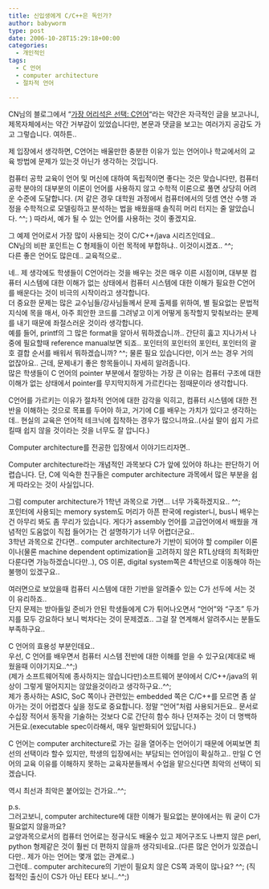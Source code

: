 ```yaml
---
title: 신입생에게 C/C++은 독인가?
author: babyworm
type: post
date: 2006-10-28T15:29:18+00:00
categories:
  - 개인적인
tags:
  - C 언어
  - computer architecture
  - 절차적 언어

---
```

CN님의 블로그에서 &#8220;[가장 어리석은 선택: C언어][1]&#8220;라는 약간은 자극적인 글을 보고나니, 제목자체에서는 약간 거부감이 있었습니다만, 본문과 댓글을 보고는 여러가지 공감도 가고 그렇습니다. 여하튼..

제 입장에서 생각하면, C언어는 배울만한 충분한 이유가 있는 언어이나 학교에서의 교육 방법에 문제가 있는것 아닌가 생각하는 것입니다. 

컴퓨터 공학 교육이 언어 및 머신에 대하여 독립적이면 좋다는 것은 맞습니다만, 컴퓨터 공학 분야의 대부분의 이론이 언어를 사용하지 않고 수학적 이론으로 풀면 상당히 어려운 수준에 도달합니다. (저 같은 경우 대학원 과정에서 컴퓨터에서의 덧셈 연산 수행 과정을 수학적으로 모델링하고 분석하는 법을 배웠을때 솔직히 머리 터지는 줄 알았습니다. ^^; ) 따라서, 예가 될 수 있는 언어를 사용하는 것이 좋겠지요. 

그 예제 언어로서 가장 많이 사용되는 것이 C/C++/java 시리즈인데요..  
CN님의 비판 포인트는 C 형제들이 이런 목적에 부합하냐.. 이것이시겠죠.. ^^;  
다른 좋은 언어도 많은데.. 교육적으로..

네.. 제 생각에도 학생들이 C언어라는 것을 배우는 것은 매우 이른 시점이며, 대부분 컴퓨터 시스템에 대한 이해가 없는 상태에서 컴퓨터 시스템에 대한 이해가 필요한 C언어를 배운다는 것이 비극의 시작이라고 생각합니다.  
더 중요한 문제는 많은 교수님들/강사님들께서 문제 출제를 위하여, 별 필요없는 문법적 지식에 목을 매서, 아주 희안한 코드를 그려넣고 이게 어떻게 동작할지 맞춰보라는 문제를 내기 때문에 좌절스러운 것이라 생각합니다.  
예를 들어, printf의 그 많은 format을 알아서 뭐하겠습니까.. 간단히 훓고 지나가서 나중에 필요할때 reference manual보면 되죠.. 포인터의 포인터의 포인터, 포인터의 괄호 결합 순서를 배워서 뭐하겠습니까? ^^; 물론 필요 있습니다만, 이거 쓰는 경우 거의 없잖아요.. 근데, 문제내기 좋은 항목들이니 자세히 알려줍니다.  
많은 학생들이 C 언어의 pointer 부분에서 절망하는 가장 큰 이유는 컴퓨터 구조에 대한 이해가 없는 상태에서 pointer를 무지막지하게 가르킨다는 점때문이라 생각합니다. 

C언어를 가르키는 이유가 절차적 언어에 대한 감각을 익히고, 컴퓨터 시스템에 대한 전반을 이해하는 것으로 목표를 두어야 하고, 거기에 C를 배우는 가치가 있다고 생각하는데.. 현실의 교육은 언어적 테크닉에 집착하는 경우가 많으니까요..(사실 말이 쉽지 가르킬때 쉽지 않을 것이라는 것을 너무도 잘 압니다.)

Computer architecture를 전공한 입장에서 이야기드리자면..

Computer architecture라는 개념적인 과목보다 C가 앞에 있어야 하냐는 판단하기 어렵습니다. 단, C에 익숙한 친구들은 computer architecture 과목에서 많은 부분을 쉽게 따라오는 것이 사실입니다. 

그럼 computer architecture가 1학년 과목으로 가면&#8230; 너무 가혹하겠지요.. ^^;  
포인터에 사용되는 memory system도 머리가 아픈 판국에 register니, bus니 배우는 건 아무리 봐도 좀 무리가 있습니다. 게다가 assembly 언어를 고급언어에서 배웠을 개념적인 도움없이 직접 들어가는 건 설명하기가 너무 어렵더군요..  
3학년 과목으로 간다면.. computer architecture가 기반이 되어야 할 compiler 이론이나(물론 machine dependent optimization을 고려하지 않은 RTL상태의 최적화만 다룬다면 가능하겠습니다만..), OS 이론, digital system쪽은 4학년으로 이동해야 하는 불행이 있겠구요..

여러면으로 보았을때 컴퓨터 시스템에 대한 기반을 알려줄수 있는 C가 선두에 서는 것이 유리하죠..  
단지 문제는 받아들일 준비가 안된 학생들에게 C가 튀어나오면서 &#8220;언어&#8221;와 &#8220;구조&#8221; 두가지를 모두 강요하다 보니 벅차다는 것이 문제겠죠.. 그걸 잘 연계해서 알려주시는 분들도 부족하구요..

C 언어의 효용성 부분인데요..  
우선, C 언어를 배우면서 컴퓨터 시스템 전반에 대한 이해를 얻을 수 있구요(제대로 배웠을때 이야기지요..^^;)  
(제가 소프트웨어직에 종사하지는 않습니다만)소프트웨어 분야에서 C/C++/java의 위상이 그렇게 떨어지지는 않았을것이라고 생각하구요..^^;  
제가 종사하는 ASIC, SoC 쪽이나 관련있는 embedded 쪽은 C/C++를 모르면 좀 살아가는 것이 어렵겠다 싶을 정도로 중요합니다. 정말 &#8220;언어&#8221;처럼 사용되거든요.. 문서로 수십장 적어서 동작을 기술하는 것보다 C로 간단히 함수 하나 던져주는 것이 더 명백하거든요.(executable spec이라해서, 매우 일반화되어 있답니다.)

C 언어는 computer architecture로 가는 길을 열어주는 언어이기 때문에 어찌보면 최선의 선택이라 할수 있지만, 학생의 입장에서는 부담되는 언어임이 확실하고.. 만일 C 언어의 교육 이유를 이해하지 못하는 교육자분들께서 수업을 맡으신다면 최악의 선택이 되겠습니다. 

역시 최선과 최악은 붙어있는 건가요..^^;

p.s.  
그러고보니, computer architecture에 대한 이해가 필요없는 분야에서는 뭐 굳이 C가 필요없지 않을까요?  
교양과목으로서의 컴퓨터 언어로는 정규식도 배울수 있고 제어구조도 나쁘지 않은 perl, python 형제같은 것이 훨씬 더 편하지 않을까 생각되네요..(다른 많은 언어가 있겠습니다만.. 제가 아는 언어는 몇개 없는 관계로..)  
그런데.. computer architecure의 기반이 필요치 않은 CS쪽 과목이 많나요? ^^; (직접적인 출신이 CS가 아닌 EE다 보니..^^;)

 [1]: http://blog.cnrocks.net/article-229/c-programming-language-considered-harmful
